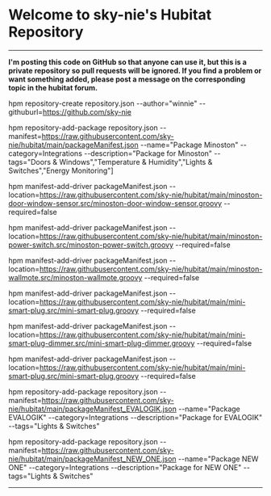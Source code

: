<a name="ReadMeAnchor"></a>
<h1>Welcome to sky-nie's Hubitat Repository</h1>

<hr />

<strong>I'm posting this code on GitHub so that anyone can use it, but this is a private repository so pull requests will be ignored.  If you find a problem or want something added, please post a message on the corresponding topic in the hubitat forum.</strong>

hpm repository-create repository.json --author="winnie" --githuburl=https://github.com/sky-nie

hpm repository-add-package repository.json --manifest=https://raw.githubusercontent.com/sky-nie/hubitat/main/packageManifest.json --name="Package Minoston" --category=Integrations --description="Package for Minoston" --tags="Doors & Windows","Temperature & Humidity","Lights & Switches","Energy Monitoring"]

hpm manifest-add-driver packageManifest.json --location=https://raw.githubusercontent.com/sky-nie/hubitat/main/minoston-door-window-sensor.src/minoston-door-window-sensor.groovy --required=false

hpm manifest-add-driver packageManifest.json --location=https://raw.githubusercontent.com/sky-nie/hubitat/main/minoston-power-switch.src/minoston-power-switch.groovy --required=false

hpm manifest-add-driver packageManifest.json --location=https://raw.githubusercontent.com/sky-nie/hubitat/main/minoston-wallmote.src/minoston-wallmote.groovy --required=false

hpm manifest-add-driver packageManifest.json --location=https://raw.githubusercontent.com/sky-nie/hubitat/main/mini-smart-plug.src/mini-smart-plug.groovy --required=false

hpm manifest-add-driver packageManifest.json --location=https://raw.githubusercontent.com/sky-nie/hubitat/main/mini-smart-plug-dimmer.src/mini-smart-plug-dimmer.groovy --required=false

hpm manifest-add-driver packageManifest.json --location=https://raw.githubusercontent.com/sky-nie/hubitat/main/mini-smart-plug.src/mini-smart-plug.groovy --required=false

hpm repository-add-package repository.json --manifest=https://raw.githubusercontent.com/sky-nie/hubitat/main/packageManifest_EVALOGIK.json --name="Package EVALOGIK" --category=Integrations --description="Package for EVALOGIK" --tags="Lights & Switches"

hpm repository-add-package repository.json --manifest=https://raw.githubusercontent.com/sky-nie/hubitat/main/packageManifest_NEW_ONE.json --name="Package NEW ONE" --category=Integrations --description="Package for NEW ONE" --tags="Lights & Switches"
<hr />
